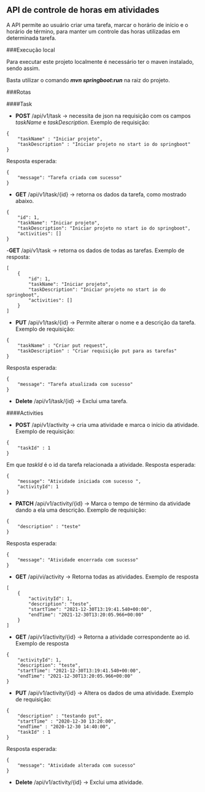 ## API de controle de horas em atividades

A API permite ao usuário criar uma tarefa, marcar o horário de início e o horário de término, para manter um controle das horas utilizadas em determinada tarefa.

###Execução local

Para executar este projeto localmente é necessário ter o maven instalado, sendo assim.

Basta utilizar o comando ***mvn springboot:run*** na raiz do projeto.

###Rotas

####Task

- **POST** /api/v1/task -> necessita de json na requisição com os campos *taskName* e *taskDescription*. Exemplo de requisição:

```
{
    "taskName" : "Iniciar projeto",
    "taskDescription" : "Iniciar projeto no start io do springboot"
}
```
Resposta esperada:
```
{
    "message": "Tarefa criada com sucesso"
}
```

- **GET** /api/v1/task/{id} -> retorna os dados da tarefa, como mostrado abaixo.
```
{
    "id": 1,
    "taskName": "Iniciar projeto",
    "taskDescription": "Iniciar projeto no start io do springboot",
    "activities": []
}
```

-**GET** /api/v1/task -> retorna os dados de todas as tarefas. Exemplo de resposta:
```
[
    {
        "id": 1,
        "taskName": "Iniciar projeto",
        "taskDescription": "Iniciar projeto no start io do springboot",
        "activities": []
    }
]
```

- **PUT** /api/v1/task/{id} -> Permite alterar o nome e a descrição da tarefa. Exemplo de requisição:
```
{
    "taskName" : "Criar put request",
    "taskDescription" : "Criar requisição put para as tarefas"
}
```

Resposta esperada:
```
{
    "message": "Tarefa atualizada com sucesso"
}

```
- **Delete** /api/v1/task/{id} -> Exclui uma tarefa.

####Activities

- **POST** /api/v1/activity -> cria uma atividade e marca o início da atividade. Exemplo de requisição:
```
{
    "taskId" : 1
}
```

Em que *taskId* é o id da tarefa relacionada a atividade.
Resposta esperada:
```
{
    "message": "Atividade iniciada com sucesso ",
    "activityId": 1
}
```
- **PATCH** /api/v1/activity/{id} -> Marca o tempo de término da atividade dando a ela uma descrição. Exemplo de requisição:
```
{
    "description" : "teste"
}
```

Resposta esperada:

```
{
    "message": "Atividade encerrada com sucesso"
}

```
- **GET** /api/vi/activity -> Retorna todas as atividades. Exemplo de resposta
```
[
    {
        "activityId": 1,
        "description": "teste",
        "startTime": "2021-12-30T13:19:41.540+00:00",
        "endTime": "2021-12-30T13:20:05.966+00:00"
    }
]
```
- **GET** /api/v1/activity/{id} -> Retorna a atividade correspondente ao id. Exemplo de resposta
```
{
    "activityId": 1,
    "description": "teste",
    "startTime": "2021-12-30T13:19:41.540+00:00",
    "endTime": "2021-12-30T13:20:05.966+00:00"
}
```
- **PUT** /api/v1/activity/{id} -> Altera os dados de uma atividade. Exemplo de requisição:
```
{
    "description" : "testando put",
    "startTime" : "2020-12-30 13:20:00",
    "endTime" : "2020-12-30 14:40:00",
    "taskId" : 1
}
```

Resposta esperada: 

```
{
    "message": "Atividade alterada com sucesso"
}
```
- **Delete** /api/v1/activity/{id} -> Exclui uma atividade.


